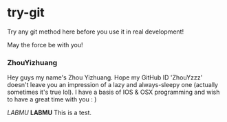 try-git
=======

Try any git method here before you use it in real development!

May the force be with you!

### ZhouYizhuang
Hey guys my name's Zhou Yizhuang. Hope my GitHub ID 'ZhouYzzz' doesn't leave you an impression of a lazy and always-sleepy one (actually sometimes it's true lol). I have a basis of IOS & OSX programming and wish to have a great time with you : ) 

*LABMU* **LABMU**
This is a test.

